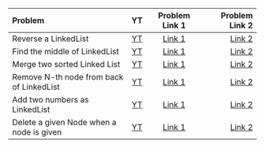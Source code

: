 | Problem | YT | Problem Link 1 | Problem Link 2 |
| :---- | :----: | :----: | ----: |
| Reverse a LinkedList | [YT](https://youtu.be/iRtLEoL-r-g) |	[Link 1](https://www.codingninjas.com/codestudio/problems/799897?topList=striver-sde-sheet-problems&utm_source=striver&utm_medium=website) | [Link 2](https://leetcode.com/problems/reverse-linked-list/) |
| Find the middle of LinkedList | [YT](https://youtu.be/sGdwSH8RK-o) |	[Link 1](https://www.codingninjas.com/codestudio/problems/973250?topList=striver-sde-sheet-problems&utm_source=striver&utm_medium=website) | [Link 2](https://leetcode.com/problems/middle-of-the-linked-list/) |
| Merge two sorted Linked List | [YT](https://youtu.be/Xb4slcp1U38) |	[Link 1](https://www.codingninjas.com/codestudio/problems/800332?topList=striver-sde-sheet-problems&utm_source=striver&utm_medium=website) | [Link 2](https://leetcode.com/problems/merge-two-sorted-lists/) |
| Remove N-th node from back of LinkedList | [YT](https://youtu.be/Lhu3MsXZy-Q) |	[Link 1](https://www.codingninjas.com/codestudio/problems/799912?topList=striver-sde-sheet-problems&utm_source=striver&utm_medium=website) | [Link 2](https://leetcode.com/problems/remove-nth-node-from-end-of-list/) |
| Add two numbers as LinkedList | [YT](https://youtu.be/LBVsXSMOIk4) |	[Link 1](https://www.codingninjas.com/codestudio/problems/add-two-numbers-as-linked-lists_1170520?topList=striver-sde-sheet-problems&utm_source=striver&utm_medium=website) | [Link 2](https://leetcode.com/problems/add-two-numbers/) |
| Delete a given Node when a node is given | [YT](https://youtu.be/icnp4FJdZ_c) |	[Link 1](https://www.codingninjas.com/codestudio/problems/1105578?topList=striver-sde-sheet-problems&utm_source=striver&utm_medium=website) | [Link 2](https://leetcode.com/problems/delete-node-in-a-linked-list/) |
